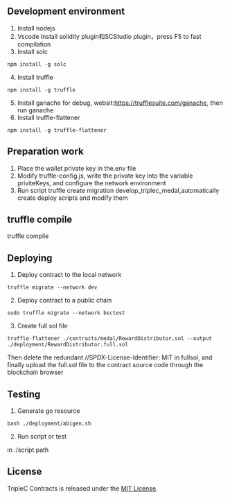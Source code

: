 ## Development environment
1. Install nodejs
2. Vscode Install solidity plugin和SCStudio plugin，press F5 to fast compilation
3. Install solc
```
npm install -g solc
```   
4. Install truffle  
```
npm install -g truffle
```
5. Install ganache for debug, websit:https://trufflesuite.com/ganache, then run ganache
6. Install truffle-flattener 
```
npm install -g truffle-flattener
```

## Preparation work
1. Place the wallet private key in the.env file
2. Modify truffle-config.js, write the private key into the variable priviteKeys, and configure the network environment
3. Run script truffle create migration develop_triplec_medal,automatically create deploy scripts and modify them

## truffle compile
truffle compile

## Deploying
1. Deploy contract to the local network
```
truffle migrate --network dev
```
2. Deploy contract to a public chain
```
sudo truffle migrate --network bsctest
```
3. Create full sol file
```
truffle-flattener ./contracts/medal/RewardDistributor.sol --output ./deployment/RewardDistributor.full.sol 
```
Then delete the redundant //SPDX-License-Identifier: MIT in fullsol, and finally upload the full.sol file to the contract source code through the blockchain browser

## Testing
1. Generate go resource

```
bash ./deployment/abigen.sh
```

2. Run script or test

in ./script path


## License

TripleC Contracts is released under the [MIT License](LICENSE).

